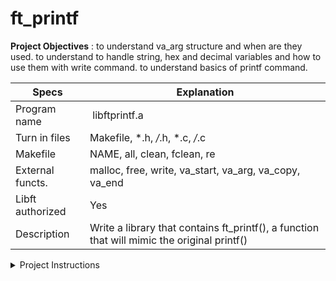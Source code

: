 # ft_printf 

**Project Objectives** : to understand va_arg structure and when are they used. to understand to handle string, hex and decimal variables and how to use them with write command. to understand basics of printf command. 

| Specs  | Explanation |
| ------------- | ------------- |
| Program name | libftprintf.a |
| Turn in files | Makefile, *.h, */*.h, *.c, */*.c |
| Makefile | NAME, all, clean, fclean, re |
| External functs. | malloc, free, write, va_start, va_arg, va_copy, va_end |
| Libft authorized | Yes |
| Description | Write a library that contains ft_printf(), a function that will mimic the original printf() |

<details>
  <summary>Project Instructions</summary>

  You have to recode the printf() function from libc.

  The prototype of ft_printf() is:

  <pre><code>int  ft_printf(const char *, ...);
  </code></pre>

  Here are the requirements:

  - Don't implement the buffer management of the original printf().
  - Your function has to handle the following conversions: cspdiuxX%
  - Your function will be compared against the original printf().
  - You must use the command ar to create your library. <br/> Using the libtool command is forbidden.
  - Your libftprintf.a has to be created at the root of your repository.

</details>
